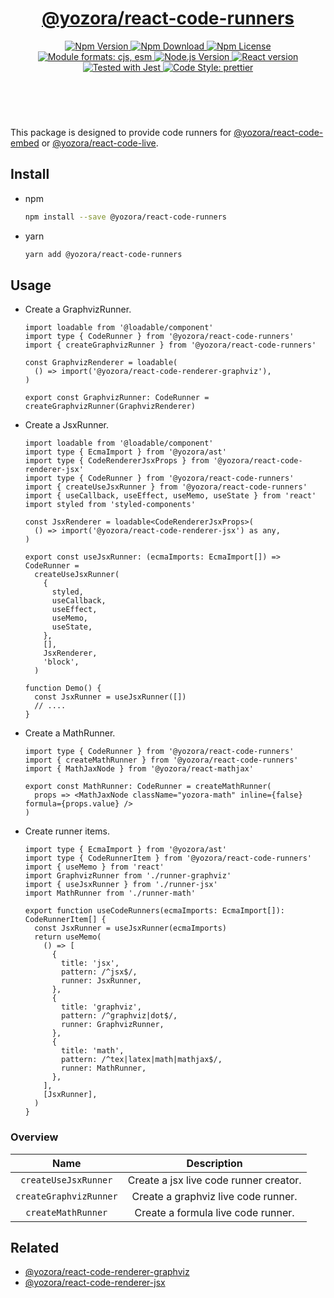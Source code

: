 <header>
  <h1 align="center">
    <a href="https://github.com/yozorajs/yozora-react/tree/main/packages/react-code-runners#readme">@yozora/react-code-runners</a>
  </h1>
  <div align="center">
    <a href="https://www.npmjs.com/package/@yozora/react-code-runners">
      <img
        alt="Npm Version"
        src="https://img.shields.io/npm/v/@yozora/react-code-runners.svg"
      />
    </a>
    <a href="https://www.npmjs.com/package/@yozora/react-code-runners">
      <img
        alt="Npm Download"
        src="https://img.shields.io/npm/dm/@yozora/react-code-runners.svg"
      />
    </a>
    <a href="https://www.npmjs.com/package/@yozora/react-code-runners">
      <img
        alt="Npm License"
        src="https://img.shields.io/npm/l/@yozora/react-code-runners.svg"
      />
    </a>
    <a href="#install">
      <img
        alt="Module formats: cjs, esm"
        src="https://img.shields.io/badge/module_formats-cjs%2C%20esm-green.svg"
      />
    </a>
    <a href="https://github.com/nodejs/node">
      <img
        alt="Node.js Version"
        src="https://img.shields.io/node/v/@yozora/react-code-runners"
      />
    </a>
    <a href="https://github.com/facebook/react">
      <img
        alt="React version"
        src="https://img.shields.io/npm/dependency-version/@yozora/react-code-runners/peer/react"
      />
    </a>
    <a href="https://github.com/facebook/jest">
      <img
        alt="Tested with Jest"
        src="https://img.shields.io/badge/tested_with-jest-9c465e.svg"
      />
    </a>
    <a href="https://github.com/prettier/prettier">
      <img
        alt="Code Style: prettier"
        src="https://img.shields.io/badge/code_style-prettier-ff69b4.svg?style=flat-square"
      />
    </a>
  </div>
</header>
<br/>

This package is designed to provide code runners for [@yozora/react-code-embed][]
or [@yozora/react-code-live][].


## Install

* npm

  ```bash
  npm install --save @yozora/react-code-runners
  ```

* yarn

  ```bash
  yarn add @yozora/react-code-runners
  ```

## Usage

* Create a GraphvizRunner.

  ```tsx title="./runner-graphviz.tsx"
  import loadable from '@loadable/component'
  import type { CodeRunner } from '@yozora/react-code-runners'
  import { createGraphvizRunner } from '@yozora/react-code-runners'

  const GraphvizRenderer = loadable(
    () => import('@yozora/react-code-renderer-graphviz'),
  )

  export const GraphvizRunner: CodeRunner = createGraphvizRunner(GraphvizRenderer)
  ```

* Create a JsxRunner.

  ```tsx title="./runner-jsx.tsx"
  import loadable from '@loadable/component'
  import type { EcmaImport } from '@yozora/ast'
  import type { CodeRendererJsxProps } from '@yozora/react-code-renderer-jsx'
  import type { CodeRunner } from '@yozora/react-code-runners'
  import { createUseJsxRunner } from '@yozora/react-code-runners'
  import { useCallback, useEffect, useMemo, useState } from 'react'
  import styled from 'styled-components'

  const JsxRenderer = loadable<CodeRendererJsxProps>(
    () => import('@yozora/react-code-renderer-jsx') as any,
  )

  export const useJsxRunner: (ecmaImports: EcmaImport[]) => CodeRunner =
    createUseJsxRunner(
      {
        styled,
        useCallback,
        useEffect,
        useMemo,
        useState,
      },
      [],
      JsxRenderer,
      'block',
    )

  function Demo() {
    const JsxRunner = useJsxRunner([])
    // ....
  }
  ```

* Create a MathRunner.

  ```tsx title="./runner-math.tsx"
  import type { CodeRunner } from '@yozora/react-code-runners'
  import { createMathRunner } from '@yozora/react-code-runners'
  import { MathJaxNode } from '@yozora/react-mathjax'

  export const MathRunner: CodeRunner = createMathRunner(
    props => <MathJaxNode className="yozora-math" inline={false} formula={props.value} />
  )
  ```

* Create runner items.

  ```tsx title="./runner.tsx"
  import type { EcmaImport } from '@yozora/ast'
  import type { CodeRunnerItem } from '@yozora/react-code-runners'
  import { useMemo } from 'react'
  import GraphvizRunner from './runner-graphviz'
  import { useJsxRunner } from './runner-jsx'
  import MathRunner from './runner-math'

  export function useCodeRunners(ecmaImports: EcmaImport[]): CodeRunnerItem[] {
    const JsxRunner = useJsxRunner(ecmaImports)
    return useMemo(
      () => [
        {
          title: 'jsx',
          pattern: /^jsx$/,
          runner: JsxRunner,
        },
        {
          title: 'graphviz',
          pattern: /^graphviz|dot$/,
          runner: GraphvizRunner,
        },
        {
          title: 'math',
          pattern: /^tex|latex|math|mathjax$/,
          runner: MathRunner,
        },
      ],
      [JsxRunner],
    )
  }
  ```


### Overview

Name                    | Description
:----------------------:|:-------------------------------------------:
`createUseJsxRunner`    | Create a jsx live code runner creator.
`createGraphvizRunner`  | Create a graphviz live code runner.
`createMathRunner`      | Create a formula live code runner.



## Related

* [@yozora/react-code-renderer-graphviz][]
* [@yozora/react-code-renderer-jsx][] 


[@yozora/react-code-embed]: ../code-live/README.md
[@yozora/react-code-live]: ../code-live/README.md
[@yozora/react-code-renderer-graphviz]: ../code-renderer-graphviz/README.md
[@yozora/react-code-renderer-jsx]: ../code-renderer-jsx/README.md